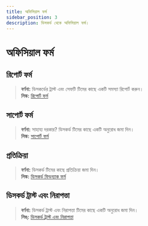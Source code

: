 ```yaml
---
title: অফিসিয়াল ফর্ম
sidebar_position: 3
description: ডিসকর্ড থেকে অফিসিয়াল ফর্ম।
---
```


# অফিসিয়াল ফর্ম

## রিপোর্ট ফর্ম

> **বর্ণনা:** ডিসকর্ডের ট্রাস্ট এবং সেফটি টিমের কাছে একটি সমস্যা রিপোর্ট করুন।   <br/>
**লিঙ্ক:** [রিপোর্ট ফর্ম](https://dis.gd/report)

## সাপোর্ট ফর্ম

> **বর্ণনা:** সাহায্য দরকার? ডিসকর্ড টিমের কাছে একটি অনুরোধ জমা দিন।   <br/>
**লিঙ্ক:**  [সাপোর্ট ফর্ম](https://dis.gd/contact)

## প্রতিক্রিয়া

> **বর্ণনা:** ডিসকর্ড টিমের কাছে প্রতিক্রিয়া জমা দিন।   <br/>
**লিঙ্ক:**  [ডিসকর্ড ফিডব্যাক ফর্ম](https://dis.gd/feedback)

## ডিসকর্ড ট্রাস্ট এবং নিরাপত্তা

> **বর্ণনা:** ডিসকর্ড ট্রাস্ট এবং নিরাপত্তা টিমের কাছে একটি অনুরোধ জমা দিন।   <br/>
**লিঙ্:** [ডিসকর্ড ট্রাস্ট এবং নিরাপত্তা](https://dis.gd/request)
